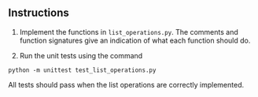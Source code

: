 ## Instructions

1. Implement the functions in `list_operations.py`. The comments and function signatures give an indication of what each function should do.

2. Run the unit tests using the command 

```shell
python -m unittest test_list_operations.py
```

All tests should pass when the list operations are correctly implemented.
